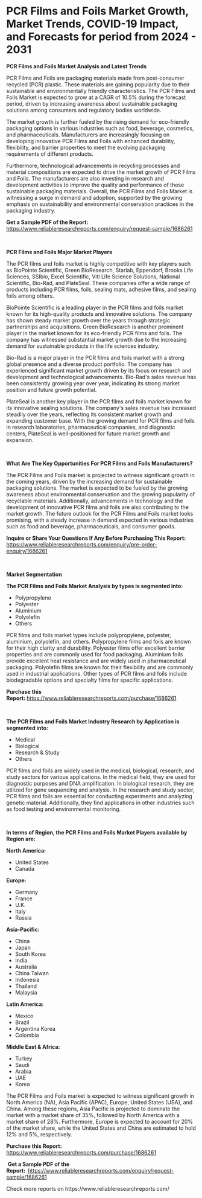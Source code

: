 <p><h1>PCR Films and Foils Market Growth, Market Trends, COVID-19 Impact, and Forecasts for period from 2024 - 2031</h1></p><p><strong>PCR Films and Foils Market Analysis and Latest Trends</strong></p>
<p><p>PCR Films and Foils are packaging materials made from post-consumer recycled (PCR) plastic. These materials are gaining popularity due to their sustainable and environmentally friendly characteristics. The PCR Films and Foils Market is expected to grow at a CAGR of 10.5% during the forecast period, driven by increasing awareness about sustainable packaging solutions among consumers and regulatory bodies worldwide.</p><p>The market growth is further fueled by the rising demand for eco-friendly packaging options in various industries such as food, beverage, cosmetics, and pharmaceuticals. Manufacturers are increasingly focusing on developing innovative PCR Films and Foils with enhanced durability, flexibility, and barrier properties to meet the evolving packaging requirements of different products.</p><p>Furthermore, technological advancements in recycling processes and material compositions are expected to drive the market growth of PCR Films and Foils. The manufacturers are also investing in research and development activities to improve the quality and performance of these sustainable packaging materials. Overall, the PCR Films and Foils Market is witnessing a surge in demand and adoption, supported by the growing emphasis on sustainability and environmental conservation practices in the packaging industry.</p></p>
<p><strong>Get a Sample PDF of the Report:&nbsp;</strong> <a href="https://www.reliableresearchreports.com/enquiry/request-sample/1686261">https://www.reliableresearchreports.com/enquiry/request-sample/1686261</a></p>
<p>&nbsp;</p>
<p><strong>PCR Films and Foils Major Market Players</strong></p>
<p><p>The PCR films and foils market is highly competitive with key players such as BioPointe Scientific, Green BioResearch, Starlab, Eppendorf, Brooks Life Sciences, SSIbio, Excel Scientific, Vitl Life Science Solutions, National Scientific, Bio-Rad, and PlateSeal. These companies offer a wide range of products including PCR films, foils, sealing mats, adhesive films, and sealing foils among others.</p><p>BioPointe Scientific is a leading player in the PCR films and foils market known for its high-quality products and innovative solutions. The company has shown steady market growth over the years through strategic partnerships and acquisitions. Green BioResearch is another prominent player in the market known for its eco-friendly PCR films and foils. The company has witnessed substantial market growth due to the increasing demand for sustainable products in the life sciences industry.</p><p>Bio-Rad is a major player in the PCR films and foils market with a strong global presence and a diverse product portfolio. The company has experienced significant market growth driven by its focus on research and development and technological advancements. Bio-Rad's sales revenue has been consistently growing year over year, indicating its strong market position and future growth potential.</p><p>PlateSeal is another key player in the PCR films and foils market known for its innovative sealing solutions. The company's sales revenue has increased steadily over the years, reflecting its consistent market growth and expanding customer base. With the growing demand for PCR films and foils in research laboratories, pharmaceutical companies, and diagnostic centers, PlateSeal is well-positioned for future market growth and expansion.</p></p>
<p>&nbsp;</p>
<p><strong>What Are The Key Opportunities For PCR Films and Foils Manufacturers?</strong></p>
<p><p>The PCR Films and Foils market is projected to witness significant growth in the coming years, driven by the increasing demand for sustainable packaging solutions. The market is expected to be fueled by the growing awareness about environmental conservation and the growing popularity of recyclable materials. Additionally, advancements in technology and the development of innovative PCR films and foils are also contributing to the market growth. The future outlook for the PCR Films and Foils market looks promising, with a steady increase in demand expected in various industries such as food and beverage, pharmaceuticals, and consumer goods.</p></p>
<p><strong>Inquire or Share Your Questions If Any Before Purchasing This Report:</strong> <a href="https://www.reliableresearchreports.com/enquiry/pre-order-enquiry/1686261">https://www.reliableresearchreports.com/enquiry/pre-order-enquiry/1686261</a></p>
<p>&nbsp;</p>
<p><strong>Market Segmentation</strong></p>
<p><strong>The PCR Films and Foils Market Analysis by types is segmented into:</strong></p>
<p><ul><li>Polypropylene</li><li>Polyester</li><li>Aluminium</li><li>Polyolefin</li><li>Others</li></ul></p>
<p><p>PCR films and foils market types include polypropylene, polyester, aluminium, polyolefin, and others. Polypropylene films and foils are known for their high clarity and durability. Polyester films offer excellent barrier properties and are commonly used for food packaging. Aluminium foils provide excellent heat resistance and are widely used in pharmaceutical packaging. Polyolefin films are known for their flexibility and are commonly used in industrial applications. Other types of PCR films and foils include biodegradable options and specialty films for specific applications.</p></p>
<p><strong>Purchase this Report:&nbsp;</strong><a href="https://www.reliableresearchreports.com/purchase/1686261">https://www.reliableresearchreports.com/purchase/1686261</a></p>
<p>&nbsp;</p>
<p><strong>The PCR Films and Foils Market Industry Research by Application is segmented into:</strong></p>
<p><ul><li>Medical</li><li>Biological</li><li>Research & Study</li><li>Others</li></ul></p>
<p><p>PCR films and foils are widely used in the medical, biological, research, and study sectors for various applications. In the medical field, they are used for diagnostic purposes and DNA amplification. In biological research, they are utilized for gene sequencing and analysis. In the research and study sector, PCR films and foils are essential for conducting experiments and analyzing genetic material. Additionally, they find applications in other industries such as food testing and environmental monitoring.</p></p>
<p>&nbsp;</p>
<p><strong>In terms of Region, the PCR Films and Foils Market Players available by Region are:</strong></p>
<p>
    <p> <strong> North America: </strong>
        <ul>
            <li>United States</li>
            <li>Canada</li>
        </ul>
        </p> 
    <p> <strong> Europe: </strong>
        <ul>
            <li>Germany</li>
            <li>France</li>
            <li>U.K.</li>
            <li>Italy</li>
            <li>Russia</li>
        </ul>
        </p> 
    <p> <strong> Asia-Pacific: </strong>
        <ul>
            <li>China</li>
            <li>Japan</li>
            <li>South Korea</li>
            <li>India</li>
            <li>Australia</li>
            <li>China Taiwan</li>
            <li>Indonesia</li>
            <li>Thailand</li>
            <li>Malaysia</li>
        </ul>
        </p> 
    <p> <strong> Latin America: </strong>
        <ul>
            <li>Mexico</li>
            <li>Brazil</li>
            <li>Argentina Korea</li>
            <li>Colombia</li>
        </ul>
        </p> 
    <p> <strong> Middle East & Africa: </strong>
        <ul>
            <li>Turkey</li>
            <li>Saudi</li>
            <li>Arabia</li>
            <li>UAE</li>
            <li>Korea</li>
        </ul>
    </p>
    </p>
<p><p>The PCR Films and Foils market is expected to witness significant growth in North America (NA), Asia Pacific (APAC), Europe, United States (USA), and China. Among these regions, Asia Pacific is projected to dominate the market with a market share of 35%, followed by North America with a market share of 28%. Furthermore, Europe is expected to account for 20% of the market share, while the United States and China are estimated to hold 12% and 5%, respectively.</p></p>
<p><strong>Purchase this Report: </strong><a href="https://www.reliableresearchreports.com/purchase/1686261">https://www.reliableresearchreports.com/purchase/1686261</a></p>
<p>&nbsp;<strong>Get a Sample PDF of the Report:&nbsp;&nbsp;</strong><a href="https://www.reliableresearchreports.com/enquiry/request-sample/1686261">https://www.reliableresearchreports.com/enquiry/request-sample/1686261</a></p>
<p><strong></strong></p>
<p>Check more reports on https://www.reliableresearchreports.com/</p>